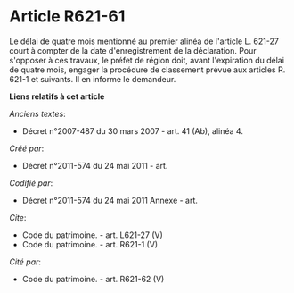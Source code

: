 # Article R621-61

Le délai de quatre mois mentionné au premier alinéa de l'article L. 621-27 court à compter de la date d'enregistrement de la
déclaration. Pour s'opposer à ces travaux, le préfet de région doit, avant l'expiration du délai de quatre mois, engager la
procédure de classement prévue aux articles R. 621-1 et suivants. Il en informe le demandeur.

**Liens relatifs à cet article**

_Anciens textes_:

  - Décret n°2007-487 du 30 mars 2007 - art. 41 (Ab), alinéa 4.

_Créé par_:

  - Décret n°2011-574 du 24 mai 2011  - art.

_Codifié par_:

  - Décret n°2011-574 du 24 mai 2011 Annexe - art.

_Cite_:

  - Code du patrimoine. - art. L621-27 (V)
  - Code du patrimoine. - art. R621-1 (V)

_Cité par_:

  - Code du patrimoine. - art. R621-62 (V)

